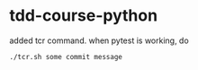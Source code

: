 # tdd-course-python

added tcr command.  when pytest is working, do

`./tcr.sh some commit message`


